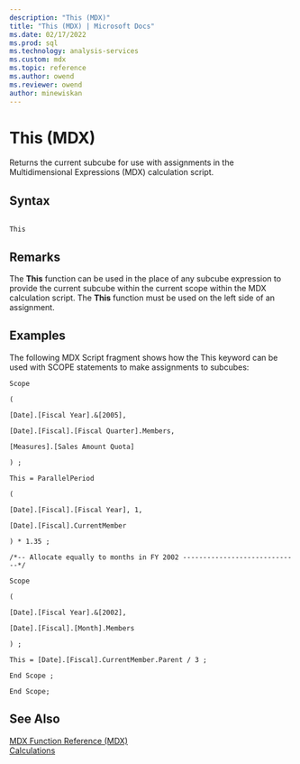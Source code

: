 ```yaml
---
description: "This (MDX)"
title: "This (MDX) | Microsoft Docs"
ms.date: 02/17/2022
ms.prod: sql
ms.technology: analysis-services
ms.custom: mdx
ms.topic: reference
ms.author: owend
ms.reviewer: owend
author: minewiskan
---
```

# This (MDX)


  Returns the current subcube for use with assignments in the Multidimensional Expressions (MDX) calculation script.  
  
## Syntax  
  
```  
  
This   
```  
  
## Remarks  
 The **This** function can be used in the place of any subcube expression to provide the current subcube within the current scope within the MDX calculation script. The **This** function must be used on the left side of an assignment.  
  
## Examples  
 The following MDX Script fragment shows how the This keyword can be used with SCOPE statements to make assignments to subcubes:  
  
 `Scope`  
  
 `(`  
  
 `[Date].[Fiscal Year].&[2005],`  
  
 `[Date].[Fiscal].[Fiscal Quarter].Members,`  
  
 `[Measures].[Sales Amount Quota]`  
  
 `) ;`  
  
 `This = ParallelPeriod`  
  
 `(`  
  
 `[Date].[Fiscal].[Fiscal Year], 1,`  
  
 `[Date].[Fiscal].CurrentMember`  
  
 `) * 1.35 ;`  
  
 `/*-- Allocate equally to months in FY 2002 -----------------------------*/`  
  
 `Scope`  
  
 `(`  
  
 `[Date].[Fiscal Year].&[2002],`  
  
 `[Date].[Fiscal].[Month].Members`  
  
 `) ;`  
  
 `This = [Date].[Fiscal].CurrentMember.Parent / 3 ;`  
  
 `End Scope ;`  
  
 `End Scope;`  
  
## See Also  
 [MDX Function Reference &#40;MDX&#41;](../mdx/mdx-function-reference-mdx.md)   
 [Calculations](/analysis-services/multidimensional-models-olap-logical-cube-objects/calculations)  
  
